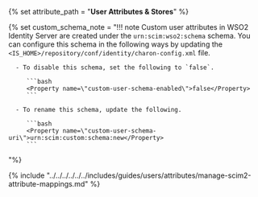 {% set attribute_path = "**User Attributes & Stores**" %}

{% set custom_schema_note = "!!! note
    Custom user attributes in WSO2 Identity Server are created under the `urn:scim:wso2:schema` schema. You can configure this schema in the following ways by updating the `<IS_HOME>/repository/conf/identity/charon-config.xml` file.
    
      - To disable this schema, set the following to `false`.

         ```bash
         <Property name=\"custom-user-schema-enabled\">false</Property>
         ```

      - To rename this schema, update the following.

         ```bash
         <Property name=\"custom-user-schema-uri\">urn:scim:custom:schema:new</Property>
         ```
"%}

{% include "../../../../../../includes/guides/users/attributes/manage-scim2-attribute-mappings.md" %}